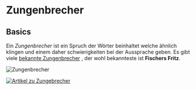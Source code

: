 # Zungenbrecher
## Basics
Ein *Zungenbrecher* ist ein Spruch der Wörter beinhaltet welche ähnlich klingen und einem daher schwierigkeiten bei der Aussprache geben. Es gibt viele [bekannte Zungenbrecher](https://www.andinet.de/interessantes/tipps/zungenbrecher.html) , der wohl bekannteste ist **Fischers Fritz**.

![Zungenbrecher](https://th.bing.com/th/id/OIP.NTsWrO0Kizoj1OHYf82yEAHaJ2?w=132&h=180&c=7&r=0&o=5&dpr=1.25&pid=1.7)

[![Artikel zu Zungebrecher][1]][2]

[1]: https://th.bing.com/th/id/OIP._gqPrrkzlaxw9CMgwiRBcAHaE8?w=231&h=180&c=7&r=0&o=5&dpr=1.25&pid=1.7
[2]: https://de.wikipedia.org/wiki/Zungenbrecher#:~:text=Ein%20Zungenbrecher%20ist%20eine%20bestimmte%20Wortfolge%2C%20deren%20schnelle%2C,in%20bestimmten%20Silben%20unterscheiden.%20Auch%20Alliterationen%20sind%20h%C3%A4ufig.
